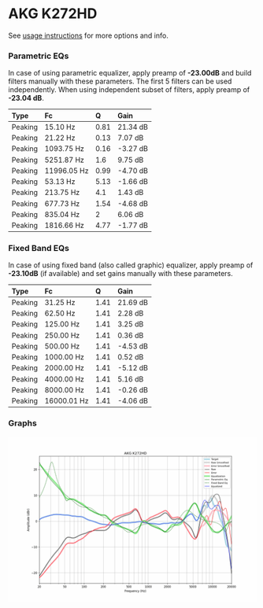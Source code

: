 # AKG K272HD
See [usage instructions](https://github.com/jaakkopasanen/AutoEq#usage) for more options and info.

### Parametric EQs
In case of using parametric equalizer, apply preamp of **-23.00dB** and build filters manually
with these parameters. The first 5 filters can be used independently.
When using independent subset of filters, apply preamp of **-23.04 dB**.

| Type    | Fc          |    Q | Gain     |
|:--------|:------------|:-----|:---------|
| Peaking | 15.10 Hz    | 0.81 | 21.34 dB |
| Peaking | 21.22 Hz    | 0.13 | 7.07 dB  |
| Peaking | 1093.75 Hz  | 0.16 | -3.27 dB |
| Peaking | 5251.87 Hz  | 1.6  | 9.75 dB  |
| Peaking | 11996.05 Hz | 0.99 | -4.70 dB |
| Peaking | 53.13 Hz    | 5.13 | -1.66 dB |
| Peaking | 213.75 Hz   | 4.1  | 1.43 dB  |
| Peaking | 677.73 Hz   | 1.54 | -4.68 dB |
| Peaking | 835.04 Hz   | 2    | 6.06 dB  |
| Peaking | 1816.66 Hz  | 4.77 | -1.77 dB |

### Fixed Band EQs
In case of using fixed band (also called graphic) equalizer, apply preamp of **-23.10dB**
(if available) and set gains manually with these parameters.

| Type    | Fc          |    Q | Gain     |
|:--------|:------------|:-----|:---------|
| Peaking | 31.25 Hz    | 1.41 | 21.69 dB |
| Peaking | 62.50 Hz    | 1.41 | 2.28 dB  |
| Peaking | 125.00 Hz   | 1.41 | 3.25 dB  |
| Peaking | 250.00 Hz   | 1.41 | 0.36 dB  |
| Peaking | 500.00 Hz   | 1.41 | -4.53 dB |
| Peaking | 1000.00 Hz  | 1.41 | 0.52 dB  |
| Peaking | 2000.00 Hz  | 1.41 | -5.12 dB |
| Peaking | 4000.00 Hz  | 1.41 | 5.16 dB  |
| Peaking | 8000.00 Hz  | 1.41 | -0.26 dB |
| Peaking | 16000.01 Hz | 1.41 | -4.06 dB |

### Graphs
![](./AKG%20K272HD.png)